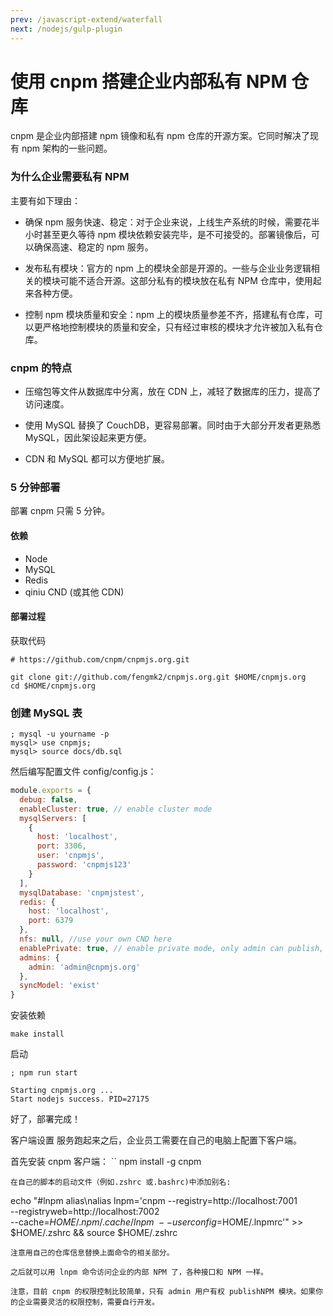 ```yaml
---
prev: /javascript-extend/waterfall
next: /nodejs/gulp-plugin
---
```


# 使用 cnpm 搭建企业内部私有 NPM 仓库

cnpm 是企业内部搭建 npm 镜像和私有 npm 仓库的开源方案。它同时解决了现有 npm 架构的一些问题。

### 为什么企业需要私有 NPM

主要有如下理由：

- 确保 npm 服务快速、稳定：对于企业来说，上线生产系统的时候，需要花半小时甚至更久等待 npm 模块依赖安装完毕，是不可接受的。部署镜像后，可以确保高速、稳定的 npm 服务。

- 发布私有模块：官方的 npm 上的模块全部是开源的。一些与企业业务逻辑相关的模块可能不适合开源。这部分私有的模块放在私有 NPM 仓库中，使用起来各种方便。

- 控制 npm 模块质量和安全：npm 上的模块质量参差不齐，搭建私有仓库，可以更严格地控制模块的质量和安全，只有经过审核的模块才允许被加入私有仓库。

### cnpm 的特点

- 压缩包等文件从数据库中分离，放在 CDN 上，减轻了数据库的压力，提高了访问速度。

- 使用 MySQL 替换了 CouchDB，更容易部署。同时由于大部分开发者更熟悉 MySQL，因此架设起来更方便。

- CDN 和 MySQL 都可以方便地扩展。

### 5 分钟部署

部署 cnpm 只需 5 分钟。

#### 依赖

- Node
- MySQL
- Redis
- qiniu CND (或其他 CDN)

#### 部署过程

获取代码

```
# https://github.com/cnpm/cnpmjs.org.git

git clone git://github.com/fengmk2/cnpmjs.org.git $HOME/cnpmjs.org
cd $HOME/cnpmjs.org
```

### 创建 MySQL 表

```
; mysql -u yourname -p
mysql> use cnpmjs;
mysql> source docs/db.sql
```

然后编写配置文件 config/config.js：

```js
module.exports = {
  debug: false,
  enableCluster: true, // enable cluster mode
  mysqlServers: [
    {
      host: 'localhost',
      port: 3306,
      user: 'cnpmjs',
      password: 'cnpmjs123'
    }
  ],
  mysqlDatabase: 'cnpmjstest',
  redis: {
    host: 'localhost',
    port: 6379
  },
  nfs: null, //use your own CND here
  enablePrivate: true, // enable private mode, only admin can publish, other use just can sync package from source npm
  admins: {
    admin: 'admin@cnpmjs.org'
  },
  syncModel: 'exist'
}
```

安装依赖

```
make install
```

启动

```
; npm run start

Starting cnpmjs.org ...
Start nodejs success. PID=27175
```

好了，部署完成！

客户端设置
服务跑起来之后，企业员工需要在自己的电脑上配置下客户端。

首先安装 cnpm 客户端：
``
npm install -g cnpm

```
在自己的脚本的启动文件（例如.zshrc 或.bashrc)中添加别名:

```

echo "#lnpm alias\nalias lnpm='cnpm --registry=http://localhost:7001\
 --registryweb=http://localhost:7002\
 --cache=$HOME/.npm/.cache/lnpm\
 --userconfig=$HOME/.lnpmrc'" >> $HOME/.zshrc && source $HOME/.zshrc

```
注意用自己的仓库信息替换上面命令的相关部分。

之后就可以用 lnpm 命令访问企业的内部 NPM 了，各种接口和 NPM 一样。

注意，目前 cnpm 的权限控制比较简单，只有 admin 用户有权 publishNPM 模块。如果你的企业需要灵活的权限控制，需要自行开发。

```
